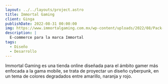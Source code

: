```yaml
---
layout: ../../layouts/project.astro
title: Immortal Gaming
client: Ginga
publishDate: 2022-08-31 00:00:00
img: https://www.immortalgaming.com.mx/wp-content/uploads/2022/08/Pack-IMM02-1-scaled.jpeg
description: |
  E-commerce para la marca Immortal
tags:
  - Diseño
  - Desarrollo
---
```


Immortal Gaming es una tienda online diseñada para el ámbito gamer más enfocada a la gama mobile, se trata de proyectar un diseño cyberpunk, en un tema de colores degradados entre amarillo, naranja y rojo. 